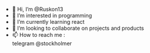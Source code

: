 - 👋 Hi, I’m @Ruskon13
- 👀 I’m interested in programming  
- 🌱 I’m currently learning react
- 💞️ I’m looking to collaborate on projects and products 
- 📫 How to reach me :<br>
telegram @stockholmer

<!---
Ruskon13/Ruskon13 is a ✨ special ✨ repository because its `README.md` (this file) appears on your GitHub profile.
You can click the Preview link to take a look at your changes.
--->
